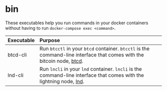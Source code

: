# bin

These executables help you run commands in your docker containers without
having to run `docker-compose exec <command>`.

| Executable | Purpose |
| :--- | :--- |
| btcd-cli | Run `btcctl` in your `btcd` container. `btcctl` is the command-line interface that comes with the bitcoin node, [btcd](https://github.com/btcsuite/btcd). |
| lnd-cli | Run `lncli` in your `lnd` container. `lncli` is the command-line interface that comes with the lightning node, [lnd](https://github.com/lightningnetwork/lnd). |
